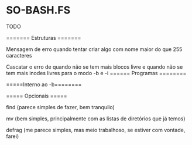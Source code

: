 # SO-BASH.FS

TODO

======= Estruturas =======

Mensagem de erro quando tentar criar algo com nome maior do que 255 caracteres

Cascatar o erro de quando não se tem mais blocos livre e quando não se tem mais inodes livres para o modo -b e -i
====== Programas ========



=====Interno ao -b========



===== Opcionais =====

find (parece simples de fazer, bem tranquilo)

mv (bem simples, principalmente com as listas de diretórios que já temos)

defrag (me parece simples, mas meio trabalhoso, se estiver com vontade, farei)

